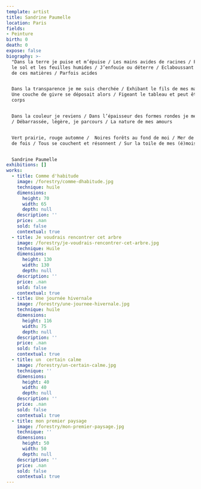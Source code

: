 ```yaml
---
template: artist
title: Sandrine Paumelle
location: Paris
fields:
- Peinture
birth: 0
death: 0
expose: false
biography: >-
  "Dans la terre je puise et m’épuise / Les mains avides de racines / Fouillant
  le sol et les feuilles humides / J’enfouie ou déterre / Eclaboussant la toile
  de ces matières / Parfois acides


  Dans la transparence je me suis cherchée / Exhibant le fils de mes marais /
  Une couche de givre se déposait alors / Figeant le tableau et peut être mon
  corps


  Dans la couleur je reviens / Dans l’épaisseur des formes rondes je me souviens
  / Débarrassée, légère, je parcours / La nature de mes amours


  Vert prairie, rouge automne /  Noires forêts au fond de moi / Mer de ciel tant
  de fois / Tous se couchent et résonnent / Sur la toile de mes (é)mois"


  Sandrine Paumelle
exhibitions: []
works:
  - title: Comme d'habitude
    image: /forestry/comme-dhabitude.jpg
    technique: huile
    dimensions:
      height: 70
      width: 65
      depth: null
    description: ''
    price: .nan
    sold: false
    contextual: true
  - title: Je voudrais rencontrer cet arbre
    image: /forestry/je-voudrais-rencontrer-cet-arbre.jpg
    technique: Huile
    dimensions:
      height: 130
      width: 130
      depth: null
    description: ''
    price: .nan
    sold: false
    contextual: true
  - title: Une journée hivernale
    image: /forestry/une-journee-hivernale.jpg
    technique: huile
    dimensions:
      height: 116
      width: 75
      depth: null
    description: ''
    price: .nan
    sold: false
    contextual: true
  - title: un  certain calme
    image: /forestry/un-certain-calme.jpg
    technique: ''
    dimensions:
      height: 40
      width: 40
      depth: null
    description: ''
    price: .nan
    sold: false
    contextual: true
  - title: mon premier paysage
    image: /forestry/mon-premier-paysage.jpg
    technique: ''
    dimensions:
      height: 50
      width: 50
      depth: null
    description: ''
    price: .nan
    sold: false
    contextual: true
---
```


